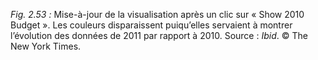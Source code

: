 *Fig. 2.53 :* Mise-à-jour de la visualisation après un clic sur « Show 2010 Budget ». Les couleurs disparaissent puiqu’elles servaient à montrer l’évolution des données de 2011 par rapport à 2010.
Source : *Ibid*. © The New York Times.